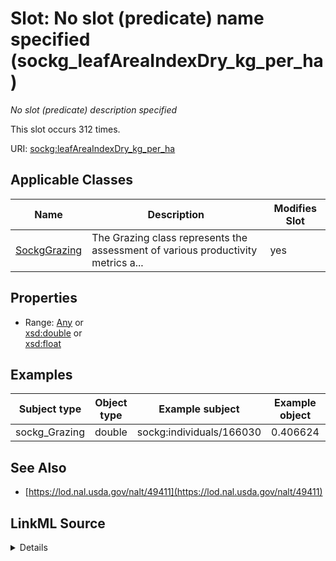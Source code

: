 

# Slot: No slot (predicate) name specified (sockg_leafAreaIndexDry_kg_per_ha)


_No slot (predicate) description specified_






This slot occurs 312 times.


URI: [sockg:leafAreaIndexDry_kg_per_ha](https://idir.uta.edu/sockg-ontology/docs/leafAreaIndexDry_kg_per_ha)



<!-- no inheritance hierarchy -->





## Applicable Classes

| Name | Description | Modifies Slot |
| --- | --- | --- |
| [SockgGrazing](../classes/SockgGrazing.md) | The Grazing class represents the assessment of various productivity metrics a... |  yes  |







## Properties

* Range: [Any](../classes/Any.md)&nbsp;or&nbsp;<br />[xsd:double](http://www.w3.org/2001/XMLSchema#double)&nbsp;or&nbsp;<br />[xsd:float](http://www.w3.org/2001/XMLSchema#float)






## Examples

| Subject type | Object type | Example subject | Example object | Occurrences |
| --- | --- | --- | --- | --- |
| sockg_Grazing | double | sockg:individuals/166030 | 0.406624 | 312 |


## See Also

* [https://lod.nal.usda.gov/nalt/49411](https://lod.nal.usda.gov/nalt/49411)



## LinkML Source

<details>

```yaml
name: sockg_leafAreaIndexDry_kg_per_ha
annotations:
  count:
    tag: count
    value: 312
description: No slot (predicate) description specified
title: No slot (predicate) name specified
examples:
- object:
    example_object: '0.406624'
    example_object_type: double
    example_predicate: sockg:leafAreaIndexDry_kg_per_ha
    example_subject: sockg:individuals/166030
    example_subject_type: sockg_Grazing
from_schema: soc-kg
see_also:
- https://lod.nal.usda.gov/nalt/49411
rank: 1000
domain: sockg_Grazing
slot_uri: sockg:leafAreaIndexDry_kg_per_ha
alias: sockg_leafAreaIndexDry_kg_per_ha
domain_of:
- sockg_Grazing
range: Any
any_of:
- range: double
- range: float

```
</details>